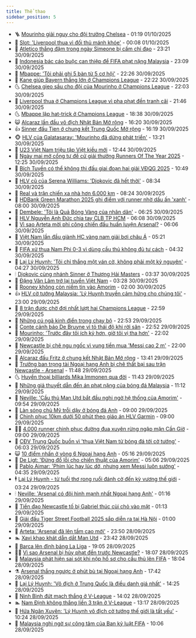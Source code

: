 ```yaml
---
title: Thể thao
sidebar_position: 5
---
```


<!-- vnexpress-the-thao:START -->
- 🪜 [Mourinho giải nguy cho đội trưởng Chelsea](https://vnexpress.net/mourinho-giai-nguy-cho-doi-truong-chelsea-4945757.html) - 01:19 01/10/2025
- 🦩 [Slot: &#39;Liverpool thua vì đối thủ mánh khóe&#39;](https://vnexpress.net/slot-liverpool-thua-vi-doi-thu-manh-khoe-4945746.html) - 00:08 01/10/2025
- 🧰 [Atletico thắng đậm trong ngày Simeone bị cấm chỉ đạo](https://vnexpress.net/atletico-thang-dam-trong-ngay-simeone-bi-cam-chi-dao-4945739.html) - 23:21 30/09/2025
- 🤗 [Indonesia bác cáo buộc can thiệp để FIFA phạt nặng Malaysia](https://vnexpress.net/indonesia-bac-cao-buoc-can-thiep-de-fifa-phat-nang-malaysia-4945730.html) - 23:09 30/09/2025
- 🥳 [Mbappe: &#39;Tôi phải ghi 5 bàn từ 5 cơ hội&#39;](https://vnexpress.net/mbappe-toi-phai-ghi-5-ban-tu-5-co-hoi-4945734.html) - 22:26 30/09/2025
- 🦣 [Kane giúp Bayern thắng lớn ở Champions League](https://vnexpress.net/kane-giup-bayern-thang-lon-o-champions-league-4945737.html) - 22:22 30/09/2025
- 🌜 [Chelsea gieo sầu cho đội của Mourinho ở Champions League](https://vnexpress.net/chelsea-gieo-sau-cho-doi-cua-mourinho-o-champions-league-4945736.html) - 22:03 30/09/2025
- 🫶 [Liverpool thua ở Champions League vì pha phạt đền tranh cãi](https://vnexpress.net/liverpool-thua-o-champions-league-vi-pha-phat-den-tranh-cai-4945735.html) - 21:46 30/09/2025
- 🌜 [Mbappe lập hat-trick ở Champions League](https://vnexpress.net/mbappe-lap-hat-trick-o-champions-league-4945733.html) - 18:38 30/09/2025
- 😺 [Alcaraz lần đầu vô địch Nhật Bản Mở rộng](https://vnexpress.net/alcaraz-lan-dau-vo-dich-nhat-ban-mo-rong-4945709.html) - 16:20 30/09/2025
- 👍 [Sinner đấu Tien ở chung kết Trung Quốc Mở rộng](https://vnexpress.net/sinner-dau-tien-o-chung-ket-trung-quoc-mo-rong-4945722.html) - 16:19 30/09/2025
- 🐵 [HLV của Galatasaray: &#39;Mourinho đã dừng phát triển&#39;](https://vnexpress.net/hlv-cua-galatasaray-mourinho-da-dung-phat-trien-4945477.html) - 13:21 30/09/2025
- 💫 [U23 Việt Nam triệu tập Việt kiều mới](https://vnexpress.net/u23-viet-nam-trieu-tap-viet-kieu-moi-4945684.html) - 12:44 30/09/2025
- 🦆 [Ngày mai mở cổng tự đề cử giải thưởng Runners Of The Year 2025](https://vnexpress.net/ngay-mai-mo-cong-tu-de-cu-giai-thuong-runners-of-the-year-2025-4945507.html) - 12:25 30/09/2025
- 🙉 [Bích Tuyền có thể không thi đấu giai đoạn hai giải VĐQG 2025](https://vnexpress.net/bich-tuyen-co-the-khong-thi-dau-giai-doan-hai-giai-vdqg-2025-4945597.html) - 10:49 30/09/2025
- 📝 [HLV cũ của Serena Williams: &#39;Djokovic đã hết thời&#39;](https://vnexpress.net/hlv-cu-cua-serena-williams-djokovic-da-het-thoi-4945575.html) - 08:34 30/09/2025
- 💯 [Real và trận chiến xa nhà hơn 6.000 km](https://vnexpress.net/real-va-tran-chien-xa-nha-hon-6-000-km-4945385.html) - 08:24 30/09/2025
- 🌈 [HDBank Green Marathon 2025 ghi điểm với runner nhờ dấu ấn &#39;xanh&#39;](https://vnexpress.net/hdbank-green-marathon-2025-ghi-diem-voi-runner-nho-dau-an-xanh-4944637.html) - 08:00 30/09/2025
- 🦩 [Dembele: &#39;Tôi là Quả Bóng Vàng của nhân dân&#39;](https://vnexpress.net/dembele-toi-la-qua-bong-vang-cua-nhan-dan-4945363.html) - 06:25 30/09/2025
- 🐲 [HLV Nguyễn Anh Đức chia tay CLB TP HCM](https://vnexpress.net/hlv-nguyen-anh-duc-chia-tay-clb-tp-hcm-4945487.html) - 06:08 30/09/2025
- 🌁 [Vì sao Arteta mời phi công chiến đấu huấn luyện Arsenal?](https://vnexpress.net/vi-sao-arteta-moi-phi-cong-chien-dau-huan-luyen-arsenal-4945407.html) - 06:06 30/09/2025
- 💯 [Việt Nam lần đầu giành HC vàng nam giải bơi châu Á](https://vnexpress.net/viet-nam-lan-dau-gianh-hc-vang-nam-giai-boi-chau-a-4945481.html) - 05:21 30/09/2025
- 🌝 [FIFA xử thua Nam Phi 0-3 vì dùng cầu thủ không đủ tư cách](https://vnexpress.net/fifa-xu-thua-nam-phi-0-3-vi-dung-cau-thu-khong-du-tu-cach-4945346.html) - 04:32 30/09/2025
- 🤖 [Lại Lý Huynh: &#39;Tôi chỉ thắng một ván cờ, không phải một kỷ nguyên&#39;](https://vnexpress.net/lai-ly-huynh-toi-chi-thang-mot-van-co-khong-phai-mot-ky-nguyen-4945386.html) - 04:27 30/09/2025
- 🕯 [Djokovic cùng nhánh Sinner ở Thượng Hải Masters](https://vnexpress.net/djokovic-cung-nhanh-sinner-o-thuong-hai-masters-4945431.html) - 03:37 30/09/2025
- 🧰 [Đặng Văn Lâm trở lại tuyển Việt Nam](https://vnexpress.net/dang-van-lam-tro-lai-tuyen-viet-nam-4945396.html) - 03:28 30/09/2025
- 🥳 [Rooney không còn niềm tin vào Amorim](https://vnexpress.net/rooney-khong-con-niem-tin-vao-amorim-4945192.html) - 02:00 30/09/2025
- 👍 [HLV cờ tướng Malaysia: &#39;Lý Huynh truyền cảm hứng cho chúng tôi&#39;](https://vnexpress.net/hlv-co-tuong-malaysia-ly-huynh-truyen-cam-hung-cho-chung-toi-4945029.html) - 23:00 29/09/2025
- 💪 [8 trận được chờ đợi nhất lượt hai Champions League](https://vnexpress.net/8-tran-duoc-cho-doi-nhat-luot-hai-champions-league-4945217.html) - 22:59 29/09/2025
- 👹 [Những cú ngã kinh điển trong chạy bộ](https://vnexpress.net/nhung-cu-nga-kinh-dien-trong-chay-bo-4945128.html) - 22:53 29/09/2025
- 🧰 [Conte cảnh báo De Bruyne vì tỏ thái độ khi rời sân](https://vnexpress.net/conte-canh-bao-de-bruyne-vi-to-thai-do-khi-roi-san-4945232.html) - 22:52 29/09/2025
- 🚀 [Mourinho: &#39;Trước đây tôi ích kỷ hơn, giờ tôi vị tha hơn&#39;](https://vnexpress.net/mourinho-truoc-day-toi-ich-ky-hon-gio-toi-vi-tha-hon-4945230.html) - 22:02 29/09/2025
- 🎃 [Newcastle bị chê ngu ngốc vì vung tiền mua &#39;Messi cao 2 m&#39;](https://vnexpress.net/newcastle-bi-che-ngu-ngoc-vi-vung-tien-mua-messi-cao-2-m-4945219.html) - 22:00 29/09/2025
- 🧰 [Alcaraz đấu Fritz ở chung kết Nhật Bản Mở rộng](https://vnexpress.net/alcaraz-dau-fritz-o-chung-ket-nhat-ban-mo-rong-4945206.html) - 13:41 29/09/2025
- 👀 [Trưởng ban trọng tài Ngoại hạng Anh bị chê thất bại sau trận Newcastle - Arsenal](https://vnexpress.net/truong-ban-trong-tai-ngoai-hang-anh-bi-che-that-bai-sau-tran-newcastle-arsenal-4945179.html) - 11:48 29/09/2025
- 🌜 [Huyền thoại billiards Mika Immonen qua đời](https://vnexpress.net/huyen-thoai-billiards-mika-immonen-qua-doi-4945181.html) - 11:43 29/09/2025
- 🫶 [Những giả thuyết dẫn đến án phạt nặng của bóng đá Malaysia](https://vnexpress.net/nhung-gia-thuyet-dan-den-an-phat-nang-cua-bong-da-malaysia-4945156.html) - 11:12 29/09/2025
- 🦄 [Neville: &#39;Cầu thủ Man Utd bắt đầu nghi ngờ hệ thống của Amorim&#39;](https://vnexpress.net/neville-cau-thu-man-utd-bat-dau-nghi-ngo-he-thong-cua-amorim-4945142.html) - 09:54 29/09/2025
- 🥳 [Làn sóng chủ Mỹ trỗi dậy ở bóng đá Anh](https://vnexpress.net/lan-song-chu-my-troi-day-o-bong-da-anh-4944141.html) - 09:00 29/09/2025
- 🐲 [Chinh phục 10km dưới 50 phút theo giáo án HLV Garmin](https://vnexpress.net/chinh-phuc-10km-duoi-50-phut-theo-giao-an-hlv-garmin-4938394.html) - 09:00 29/09/2025
- 🧑‍🏫 [4.000 runner chinh phục đường đua xuyên rừng ngập mặn Cần Giờ](https://vnexpress.net/4-000-runner-chinh-phuc-duong-dua-xuyen-rung-ngap-man-can-gio-4945063.html) - 09:00 29/09/2025
- 🤔 [CĐV Trung Quốc buồn vì &#39;thua Việt Nam từ bóng đá tới cờ tướng&#39;](https://vnexpress.net/cdv-trung-quoc-buon-vi-thua-viet-nam-tu-bong-da-toi-co-tuong-4944842.html) - 06:03 29/09/2025
- 😺 [10 điểm nhấn ở vòng 6 Ngoại hạng Anh](https://vnexpress.net/10-diem-nhan-o-vong-6-ngoai-hang-anh-4944717.html) - 05:16 29/09/2025
- 💪 [De Ligt: &#39;Đừng đổ lỗi cho chiến thuật của Amorim&#39;](https://vnexpress.net/de-ligt-dung-do-loi-cho-chien-thuat-cua-amorim-4944840.html) - 05:06 29/09/2025
- 💼 [Pablo Aimar: &#39;Phim lúc hay lúc dở, nhưng xem Messi luôn sướng&#39;](https://vnexpress.net/pablo-aimar-phim-luc-hay-luc-do-nhung-xem-messi-luon-suong-4944918.html) - 04:35 29/09/2025
- 🕴 [Lại Lý Huynh - từ tuổi thơ rong ruổi đánh cờ đến kỳ vương thế giới](https://vnexpress.net/lai-ly-huynh-tu-tuoi-tho-rong-ruoi-danh-co-den-ky-vuong-the-gioi-4944657.html) - 03:24 29/09/2025
- 🕯 [Neville: &#39;Arsenal có đội hình mạnh nhất Ngoại hạng Anh&#39;](https://vnexpress.net/neville-arsenal-co-doi-hinh-manh-nhat-ngoai-hang-anh-4944748.html) - 01:16 29/09/2025
- 📝 [Tiền đạo Newcastle tố bị Gabriel thúc cùi chỏ vào mặt](https://vnexpress.net/tien-dao-newcastle-to-bi-gabriel-thuc-cui-cho-vao-mat-4944747.html) - 01:13 29/09/2025
- 🧐 [Giải đấu Tiger Street Football 2025 sắp diễn ra tại Hà Nội](https://vnexpress.net/giai-dau-tiger-street-football-2025-sap-dien-ra-tai-ha-noi-4944688.html) - 01:00 29/09/2025
- 🙉 [Arteta: &#39;Arsenal đã lên tầm cao mới&#39;](https://vnexpress.net/arteta-arsenal-da-len-tam-cao-moi-4944746.html) - 23:50 28/09/2025
- 🏊 [Xavi khao khát dẫn dắt Man Utd](https://vnexpress.net/xavi-khao-khat-dan-dat-man-utd-4944743.html) - 23:42 28/09/2025
- 🌊 [Barca lên đỉnh bảng La Liga](https://vnexpress.net/barca-len-dinh-bang-la-liga-4944744.html) - 19:05 28/09/2025
- 👨‍🏫 [Vì sao Arsenal bị hủy phạt đền trước Newcastle?](https://vnexpress.net/vi-sao-arsenal-bi-huy-phat-den-truoc-newcastle-4944735.html) - 18:07 28/09/2025
- 🥷 [Malaysia phát hiện sai sót khi nộp hồ sơ cho cầu thủ lên FIFA](https://vnexpress.net/malaysia-phat-hien-sai-sot-khi-nop-ho-so-cho-cau-thu-len-fifa-4944734.html) - 18:04 28/09/2025
- ⚗️ [Arsenal thắng ngược ở phút bù tại Ngoại hạng Anh](https://vnexpress.net/arsenal-thang-nguoc-o-phut-bu-tai-ngoai-hang-anh-4944742.html) - 17:42 28/09/2025
- 🌮 [Lại Lý Huynh: &#39;Vô địch ở Trung Quốc là điều danh giá nhất&#39;](https://vnexpress.net/lai-ly-huynh-vo-dich-o-trung-quoc-la-dieu-danh-gia-nhat-4944722.html) - 14:25 28/09/2025
- 🤩 [Ninh Bình đứt mạch thắng ở V-League](https://vnexpress.net/ninh-binh-dut-mach-thang-o-v-league-4944701.html) - 14:02 28/09/2025
- 🏊 [Nam Định không thắng liền 3 trận ở V-League](https://vnexpress.net/nam-dinh-khong-thang-lien-3-tran-o-v-league-4944700.html) - 13:17 28/09/2025
- 🐎 [Hứa Ngân Xuyên: &#39;Lý Huynh vô địch cờ tướng thế giới là tất yếu&#39;](https://vnexpress.net/hua-ngan-xuyen-ly-huynh-vo-dich-co-tuong-the-gioi-la-tat-yeu-4944668.html) - 10:24 28/09/2025
- 💫 [Malaysia nghi ngờ sự công tâm của Ban kỷ luật FIFA](https://vnexpress.net/malaysia-nghi-ngo-su-cong-tam-cua-ban-ky-luat-fifa-4944666.html) - 10:06 28/09/2025<!-- vnexpress-the-thao:END -->
